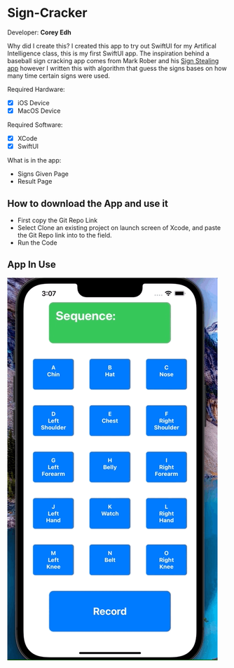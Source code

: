 # Sign-Cracker

Developer:
**Corey Edh**

Why did I create this?
I created this app to try out SwiftUI for my Artifical Intelligence class, 
this is my first SwiftUI app. The inspiration behind a baseball sign 
cracking app comes from Mark Rober and his [Sign Stealing app](https://www.youtube.com/watch?v=PmlRbfSavbI) 
however I written this with algorithm that guess the signs bases on how 
many time certain signs were used.


Required Hardware:
* [x] iOS Device
* [x] MacOS Device

Required Software:
* [x] XCode
* [x] SwiftUI

What is in the app:
* Signs Given Page
* Result Page

## How to download the App and use it
* First copy the Git Repo Link
* Select Clone an existing project on launch screen of Xcode, and paste 
the Git Repo link into to the field.
* Run the Code

## App In Use
<img src='signcracker.gif' title='Sign Cracker App' alt='Using the app, 
entering observe signs, and app makes a prediction base on the signs'/>
